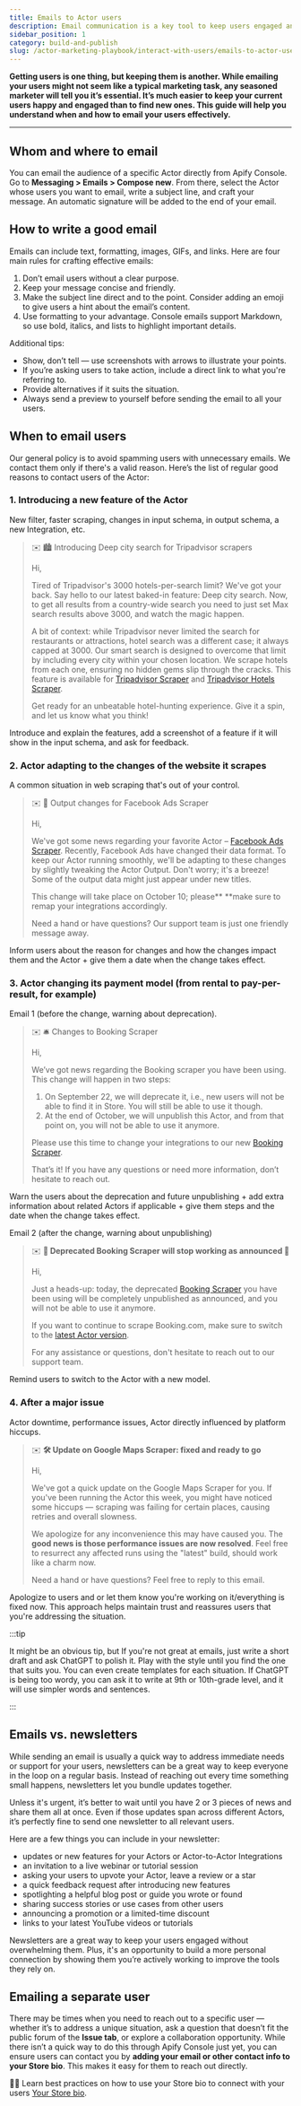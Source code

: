 ```yaml
---
title: Emails to Actor users
description: Email communication is a key tool to keep users engaged and satisfied. Learn when and how to email your users effectively to build loyalty and strengthen relationships with this practical guide.
sidebar_position: 1
category: build-and-publish
slug: /actor-marketing-playbook/interact-with-users/emails-to-actor-users
---
```


**Getting users is one thing, but keeping them is another. While emailing your users might not seem like a typical marketing task, any seasoned marketer will tell you it’s essential. It’s much easier to keep your current users happy and engaged than to find new ones. This guide will help you understand when and how to email your users effectively.**

---

## Whom and where to email

You can email the audience of a specific Actor directly from Apify Console. Go to **Messaging > Emails > Compose new**. From there, select the Actor whose users you want to email, write a subject line, and craft your message. An automatic signature will be added to the end of your email.

## How to write a good email

Emails can include text, formatting, images, GIFs, and links. Here are four main rules for crafting effective emails:

1. Don’t email users without a clear purpose.
2. Keep your message concise and friendly.
3. Make the subject line direct and to the point. Consider adding an emoji to give users a hint about the email’s content.
4. Use formatting to your advantage. Console emails support Markdown, so use bold, italics, and lists to highlight important details.

Additional tips:

- Show, don’t tell — use screenshots with arrows to illustrate your points.
- If you’re asking users to take action, include a direct link to what you're referring to.
- Provide alternatives if it suits the situation.
- Always send a preview to yourself before sending the email to all your users.

## When to email users

Our general policy is to avoid spamming users with unnecessary emails. We contact them only if there's a valid reason. Here’s the list of regular good reasons to contact users of the Actor:

### 1. Introducing a new feature of the Actor

New filter, faster scraping, changes in input schema, in output schema, a new Integration, etc.

>✉️ 🏙️ Introducing Deep city search for Tripadvisor scrapers
>
>Hi,
>
>Tired of Tripadvisor's 3000 hotels-per-search limit? We've got your back. Say hello to our latest baked-in feature: Deep city search. Now, to get all results from a country-wide search you need to just set Max search results above 3000, and watch the magic happen.
>
>A bit of context: while Tripadvisor never limited the search for restaurants or attractions, hotel search was a different case; it always capped at 3000. Our smart search is designed to overcome that limit by including every city within your chosen location. We scrape hotels from each one, ensuring no hidden gems slip through the cracks. This feature is available for [Tripadvisor Scraper](https://console.apify.com/actors/dbEyMBriog95Fv8CW/console) and [Tripadvisor Hotels Scraper](https://console.apify.com/actors/qx7G70MC4WBE273SM/console).
>
>Get ready for an unbeatable hotel-hunting experience. Give it a spin, and let us know what you think!

Introduce and explain the features, add a screenshot of a feature if it will show in the input schema, and ask for feedback.

### 2. Actor adapting to the changes of the website it scrapes

A common situation in web scraping that's out of your control.

>✉️ 📣 Output changes for Facebook Ads Scraper
>
>Hi,
>
>We've got some news regarding your favorite Actor – [Facebook Ads Scraper](https://console.apify.com/actors/JJghSZmShuco4j9gJ/console). Recently, Facebook Ads have changed their data format. To keep our Actor running smoothly, we'll be adapting to these changes by slightly tweaking the Actor Output. Don't worry; it's a breeze! Some of the output data might just appear under new titles.
>
>This change will take place on October 10; please** **make sure to remap your integrations accordingly.
>
>Need a hand or have questions? Our support team is just one friendly message away.

Inform users about the reason for changes and how the changes impact them and the Actor + give them a date when the change takes effect.

### 3. Actor changing its payment model (from rental to pay-per-result, for example)

Email 1 (before the change, warning about deprecation).

>✉️ 🛎 Changes to Booking Scraper
>
>Hi,
>
>We’ve got news regarding the Booking scraper you have been using. This change will happen in two steps:
>
>1. On September 22, we will deprecate it, i.e., new users will not be able to find it in Store. You will still be able to use it though.
>2. At the end of October, we will unpublish this Actor, and from that point on, you will not be able to use it anymore.
>
>Please use this time to change your integrations to our new [Booking Scraper](https://apify.com/voyager/booking-scraper).
>
>That’s it! If you have any questions or need more information, don’t hesitate to reach out.

Warn the users about the deprecation and future unpublishing + add extra information about related Actors if applicable + give them steps and the date when the change takes effect.

Email 2 (after the change, warning about unpublishing)

>✉️ **📢 Deprecated Booking Scraper will stop working as announced 📢**
>
>Hi,
>
>Just a heads-up: today, the deprecated [Booking Scraper](https://console.apify.com/actors/5T5NTHWpvetjeRo3i/console) you have been using will be completely unpublished as announced, and you will not be able to use it anymore.
>
>If you want to continue to scrape Booking.com, make sure to switch to the [latest Actor version](https://apify.com/voyager/booking-scraper).
>
>For any assistance or questions, don't hesitate to reach out to our support team.

Remind users to switch to the Actor with a new model.

### 4. After a major issue

Actor downtime, performance issues, Actor directly influenced by platform hiccups.

>✉️ **🛠️ Update on Google Maps Scraper: fixed and ready to go**
>
>Hi,
>
>We've got a quick update on the Google Maps Scraper for you. If you've been running the Actor this week, you might have noticed some hiccups — scraping was failing for certain places, causing retries and overall slowness.
>
>We apologize for any inconvenience this may have caused you. The **good news is those performance issues are now resolved**. Feel free to resurrect any affected runs using the "latest" build, should work like a charm now.
>
>Need a hand or have questions? Feel free to reply to this email.

Apologize to users and or let them know you're working on it/everything is fixed now. This approach helps maintain trust and reassures users that you're addressing the situation.

:::tip

It might be an obvious tip, but If you're not great at emails, just write a short draft and ask ChatGPT to polish it. Play with the style until you find the one that suits you. You can even create templates for each situation. If ChatGPT is being too wordy, you can ask it to write at 9th or 10th-grade level, and it will use simpler words and sentences.

:::

## Emails vs. newsletters

While sending an email is usually a quick way to address immediate needs or support for your users, newsletters can be a great way to keep everyone in the loop on a regular basis. Instead of reaching out every time something small happens, newsletters let you bundle updates together.

Unless it's urgent, it’s better to wait until you have 2 or 3 pieces of news and share them all at once. Even if those updates span across different Actors, it’s perfectly fine to send one newsletter to all relevant users.

Here are a few things you can include in your newsletter:

- updates or new features for your Actors or Actor-to-Actor Integrations
- an invitation to a live webinar or tutorial session
- asking your users to upvote your Actor, leave a review or a star
- a quick feedback request after introducing new features
- spotlighting a helpful blog post or guide you wrote or found
- sharing success stories or use cases from other users
- announcing a promotion or a limited-time discount
- links to your latest YouTube videos or tutorials

Newsletters are a great way to keep your users engaged without overwhelming them. Plus, it's an opportunity to build a more personal connection by showing them you’re actively working to improve the tools they rely on.

## Emailing a separate user

There may be times when you need to reach out to a specific user — whether it’s to address a unique situation, ask a question that doesn’t fit the public forum of the **Issue tab**, or explore a collaboration opportunity. While there isn’t a quick way to do this through Apify Console just yet, you can ensure users can contact you by **adding your email or other contact info to your Store bio**. This makes it easy for them to reach out directly.

✍🏻 Learn best practices on how to use your Store bio to connect with your users [Your Store bio](/academy/actor-marketing-playbook/interact-with-users/your-store-bio).

